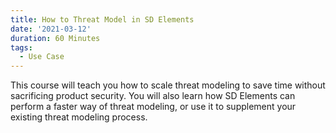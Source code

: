 ```yaml
---
title: How to Threat Model in SD Elements
date: '2021-03-12'
duration: 60 Minutes
tags:
  - Use Case
---
```

This course will teach you how to scale threat modeling to save time without sacrificing product security. You will also learn how SD Elements can perform a faster way of threat modeling, or use it to supplement your existing threat modeling process.
